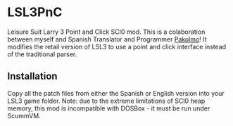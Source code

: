# LSL3PnC
 Leisure Suit Larry 3 Point and Click SCI0 mod. This is a colaboration between myself and Spanish Translator and Programmer <a href="https://pakolmo.netlify.app/larry3pnc">Pakolmo</a>! It modifies the retail version of LSL3 to use a point and click interface instead of the traditional parser. 

## Installation 
Copy all the patch files from either the Spanish or English version into your LSL3 game folder. Note: due to the extreme limitations of SCI0 heap memory, this mod is incompatible with DOSBox - it must be run under ScummVM.
